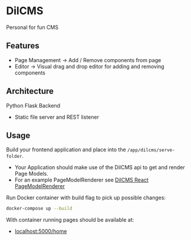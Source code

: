 # DilCMS
Personal for fun CMS

## Features
- Page Management -> Add / Remove components from page
- Editor -> Visual drag and drop editor for adding and removing components

## Architecture
Python Flask Backend
- Static file server and REST listener

## Usage
Build your frontend application and place into the `/app/dilcms/serve-folder`.
- Your Application should make use of the DilCMS api to get and render Page Models.
- For an example PageModelRenderer see [DilCMS React PageModelRenderer](dilcms-react-page-model-renderer)

Run Docker container with build flag to pick up possible changes:
```sh
docker-compose up --build
```

With container running pages should be available at:
- [localhost:5000/home](http://localhost:5000/home)
